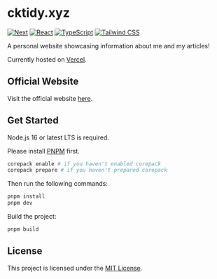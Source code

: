 # cktidy.xyz

[![Next](https://img.shields.io/badge/Next-black?style=for-the-badge&logo=next.js)](https://nextjs.org)
[![React](https://img.shields.io/badge/react-%2320232a.svg?style=for-the-badge&logo=react)](https://reactjs.org)
[![TypeScript](https://img.shields.io/badge/typescript-%23007ACC.svg?style=for-the-badge&logo=typescript&logoColor=white)](https://www.typescriptlang.org)
[![Tailwind CSS](https://img.shields.io/badge/Tailwind%20CSS-black?style=for-the-badge&logo=tailwind-css)](https://tailwindcss.com)

A personal website showcasing information about me and my articles!

Currently hosted on [Vercel](https://vercel.com).

## Official Website

Visit the official website [here](https://cktidy.xyz).

## Get Started

Node.js 16 or latest LTS is required.

Please install [PNPM](https://pnpm.io) first.

```bash
corepack enable # if you haven't enabled corepack
corepack prepare # if you haven't prepared corepack
```

Then run the following commands:

```bash
pnpm install
pnpm dev
```

Build the project:

```bash
pnpm build
```

## License

This project is licensed under the [MIT License](LICENSE).
